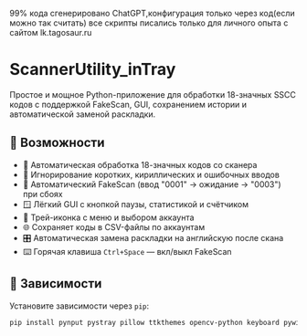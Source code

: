 ﻿99% кода сгенерировано ChatGPT,конфигурация только через код(если можно так считать) все скрипты писались только для личного опыта с сайтом lk.tagosaur.ru

# ScannerUtility_inTray

Простое и мощное Python-приложение для обработки 18-значных SSCC кодов с поддержкой FakeScan, GUI, сохранением истории и автоматической заменой раскладки.

## 🚀 Возможности

- 🔎 Автоматическая обработка 18-значных кодов со сканера
- 🧠 Игнорирование коротких, кириллических и ошибочных вводов
- 🔁 Автоматический FakeScan (ввод "0001" → ожидание → "0003") при сбоях
- 🪟 Лёгкий GUI с кнопкой паузы, статистикой и счётчиком
- 🧰 Трей-иконка с меню и выбором аккаунта
- 🌐 Сохраняет коды в CSV-файлы по аккаунтам
- 🎛 Автоматическая замена раскладки на английскую после скана
- ⌨️ Горячая клавиша `Ctrl+Space` — вкл/выкл FakeScan

## 🧩 Зависимости

Установите зависимости через `pip`:

```bash
pip install pynput pystray pillow ttkthemes opencv-python keyboard pywin32
